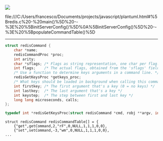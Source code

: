 <!--- START OF PLANTUML 18 --> 

![](http://www.plantuml.com/plantuml/svg/YovAJSairajMq5N8JSpCqz2CLT3LjLE8pipBB0bEBIfBBNBEpqlBJ0TAS64JXAWko2yepKaiINNEpyrDp4i9IKpAIGLA0W00)

file:///C:/Users/francesco/Documents/projects/javascript/plantuml.html#%5Bredis.c%20-%20main()%5D%20--%3E%20%5BinitServerConfig()%5D%0A%5BinitServerConfig()%5D%20--%3E%20%5BpopulateCommandTable()%5D

---

<!--- END OF PLANTUML 18 --> 

```c
struct redisCommand {
    char *name;
    redisCommandProc *proc;
    int arity;
    char *sflags; /* Flags as string representation, one char per flag. */
    int flags;    /* The actual flags, obtained from the 'sflags' field. */
    /* Use a function to determine keys arguments in a command line. */
    redisGetKeysProc *getkeys_proc;
    /* What keys should be loaded in background when calling this command? */
    int firstkey; /* The first argument that's a key (0 = no keys) */
    int lastkey;  /* The last argument that's a key */
    int keystep;  /* The step between first and last key */
    long long microseconds, calls;
};

typedef int *redisGetKeysProc(struct redisCommand *cmd, robj **argv, int argc, int *numkeys, int flags);
```

```
struct redisCommand redisCommandTable[] = {
    {"get",getCommand,2,"rF",0,NULL,1,1,1,0,0},
    {"set",setCommand,-3,"wm",0,NULL,1,1,1,0,0},
...
```


